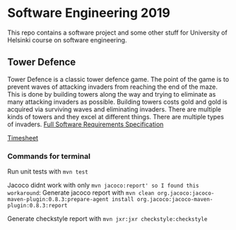 # Software Engineering 2019 
This repo contains a software project and some other stuff for University of Helsinki course on software engineering.

## Tower Defence
Tower Defence is a classic tower defence game. The point of the game is to prevent waves of attacking invaders from reaching the end of the maze. This is done by building towers along the way and trying to eliminate as many attacking invaders as possible. Building towers costs gold and gold is acquired via surviving waves and eliminating invaders. There are multiple kinds of towers and they excel at different things. There are multiple types of invaders. [Full Software Requirements Specification](https://github.com/Melimet/TowerDefence/blob/master/documentation/SoftwareRequirementsSpecification.md)


[Timesheet](https://github.com/Melimet/TowerDefence/blob/master/documentation/Timesheet.md)

### Commands for terminal

Run unit tests with `mvn test`

Jacoco didnt work with only `mvn jacoco:report' so I found this workaround`:
Generate jacoco report with `mvn clean org.jacoco:jacoco-maven-plugin:0.8.3:prepare-agent install org.jacoco:jacoco-maven-plugin:0.8.3:report`

Generate checkstyle report with `mvn jxr:jxr checkstyle:checkstyle`
